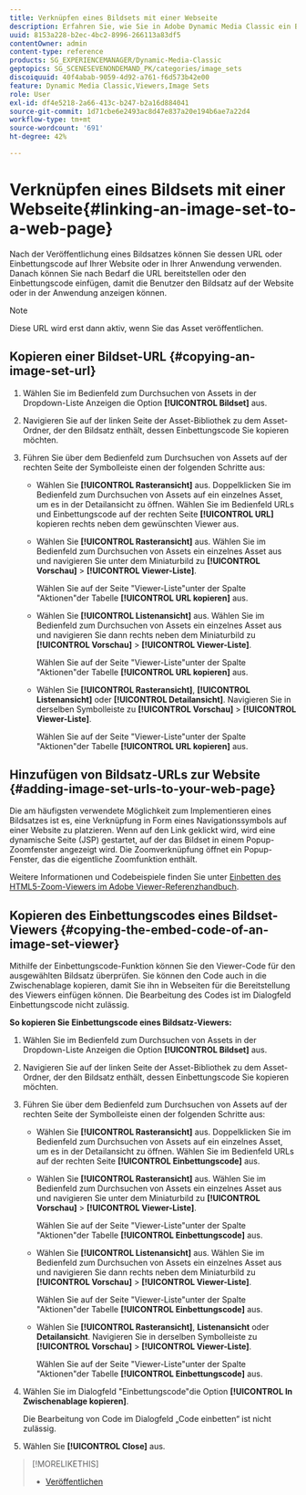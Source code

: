 ```yaml
---
title: Verknüpfen eines Bildsets mit einer Webseite
description: Erfahren Sie, wie Sie in Adobe Dynamic Media Classic ein Bildset mit einer Webseite verknüpfen.
uuid: 8153a228-b2ec-4bc2-8996-266113a83df5
contentOwner: admin
content-type: reference
products: SG_EXPERIENCEMANAGER/Dynamic-Media-Classic
geptopics: SG_SCENESEVENONDEMAND_PK/categories/image_sets
discoiquuid: 40f4abab-9059-4d92-a761-f6d573b42e00
feature: Dynamic Media Classic,Viewers,Image Sets
role: User
exl-id: df4e5218-2a66-413c-b247-b2a16d884041
source-git-commit: 1d71cbe6e2493ac8d47e837a20e194b6ae7a22d4
workflow-type: tm+mt
source-wordcount: '691'
ht-degree: 42%

---
```


# Verknüpfen eines Bildsets mit einer Webseite{#linking-an-image-set-to-a-web-page}

Nach der Veröffentlichung eines Bildsatzes können Sie dessen URL oder Einbettungscode auf Ihrer Website oder in Ihrer Anwendung verwenden. Danach können Sie nach Bedarf die URL bereitstellen oder den Einbettungscode einfügen, damit die Benutzer den Bildsatz auf der Website oder in der Anwendung anzeigen können.

>[!NOTE]
>
>Diese URL wird erst dann aktiv, wenn Sie das Asset veröffentlichen.

## Kopieren einer Bildset-URL {#copying-an-image-set-url}

1. Wählen Sie im Bedienfeld zum Durchsuchen von Assets in der Dropdown-Liste Anzeigen die Option **[!UICONTROL Bildset]** aus.
1. Navigieren Sie auf der linken Seite der Asset-Bibliothek zu dem Asset-Ordner, der den Bildsatz enthält, dessen Einbettungscode Sie kopieren möchten.
1. Führen Sie über dem Bedienfeld zum Durchsuchen von Assets auf der rechten Seite der Symbolleiste einen der folgenden Schritte aus:

   * Wählen Sie **[!UICONTROL Rasteransicht]** aus. Doppelklicken Sie im Bedienfeld zum Durchsuchen von Assets auf ein einzelnes Asset, um es in der Detailansicht zu öffnen. Wählen Sie im Bedienfeld URLs und Einbettungscode auf der rechten Seite **[!UICONTROL URL]** kopieren rechts neben dem gewünschten Viewer aus.
   * Wählen Sie **[!UICONTROL Rasteransicht]** aus. Wählen Sie im Bedienfeld zum Durchsuchen von Assets ein einzelnes Asset aus und navigieren Sie unter dem Miniaturbild zu **[!UICONTROL Vorschau]** > **[!UICONTROL Viewer-Liste]**.

      Wählen Sie auf der Seite &quot;Viewer-Liste&quot;unter der Spalte &quot;Aktionen&quot;der Tabelle **[!UICONTROL URL kopieren]** aus.

   * Wählen Sie **[!UICONTROL Listenansicht]** aus. Wählen Sie im Bedienfeld zum Durchsuchen von Assets ein einzelnes Asset aus und navigieren Sie dann rechts neben dem Miniaturbild zu **[!UICONTROL Vorschau]** > **[!UICONTROL Viewer-Liste]**.

      Wählen Sie auf der Seite &quot;Viewer-Liste&quot;unter der Spalte &quot;Aktionen&quot;der Tabelle **[!UICONTROL URL kopieren]** aus.

   * Wählen Sie **[!UICONTROL Rasteransicht]**, **[!UICONTROL Listenansicht]** oder **[!UICONTROL Detailansicht]**. Navigieren Sie in derselben Symbolleiste zu **[!UICONTROL Vorschau]** > **[!UICONTROL Viewer-Liste]**.

      Wählen Sie auf der Seite &quot;Viewer-Liste&quot;unter der Spalte &quot;Aktionen&quot;der Tabelle **[!UICONTROL URL kopieren]** aus.

## Hinzufügen von Bildsatz-URLs zur Website {#adding-image-set-urls-to-your-web-page}

Die am häufigsten verwendete Möglichkeit zum Implementieren eines Bildsatzes ist es, eine Verknüpfung in Form eines Navigationssymbols auf einer Website zu platzieren. Wenn auf den Link geklickt wird, wird eine dynamische Seite (JSP) gestartet, auf der das Bildset in einem Popup-Zoomfenster angezeigt wird. Die Zoomverknüpfung öffnet ein Popup-Fenster, das die eigentliche Zoomfunktion enthält.

Weitere Informationen und Codebeispiele finden Sie unter [Einbetten des HTML5-Zoom-Viewers im Adobe Viewer-Referenzhandbuch](https://experienceleague.adobe.com/docs/dynamic-media-developer-resources/library/viewers-aem-assets-dmc/zoom/c-html5-20-zoom-viewer-about.html#section-e1c3106f5b3e445d9b95be337c2f94e2).

## Kopieren des Einbettungscodes eines Bildset-Viewers {#copying-the-embed-code-of-an-image-set-viewer}

Mithilfe der Einbettungscode-Funktion können Sie den Viewer-Code für den ausgewählten Bildsatz überprüfen. Sie können den Code auch in die Zwischenablage kopieren, damit Sie ihn in Webseiten für die Bereitstellung des Viewers einfügen können. Die Bearbeitung des Codes ist im Dialogfeld Einbettungscode nicht zulässig.

**So kopieren Sie Einbettungscode eines Bildsatz-Viewers:**

1. Wählen Sie im Bedienfeld zum Durchsuchen von Assets in der Dropdown-Liste Anzeigen die Option **[!UICONTROL Bildset]** aus.
1. Navigieren Sie auf der linken Seite der Asset-Bibliothek zu dem Asset-Ordner, der den Bildsatz enthält, dessen Einbettungscode Sie kopieren möchten.
1. Führen Sie über dem Bedienfeld zum Durchsuchen von Assets auf der rechten Seite der Symbolleiste einen der folgenden Schritte aus:

   * Wählen Sie **[!UICONTROL Rasteransicht]** aus. Doppelklicken Sie im Bedienfeld zum Durchsuchen von Assets auf ein einzelnes Asset, um es in der Detailansicht zu öffnen. Wählen Sie im Bedienfeld URLs auf der rechten Seite **[!UICONTROL Einbettungscode]** aus.
   * Wählen Sie **[!UICONTROL Rasteransicht]** aus. Wählen Sie im Bedienfeld zum Durchsuchen von Assets ein einzelnes Asset aus und navigieren Sie unter dem Miniaturbild zu **[!UICONTROL Vorschau]** > **[!UICONTROL Viewer-Liste]**.

      Wählen Sie auf der Seite &quot;Viewer-Liste&quot;unter der Spalte &quot;Aktionen&quot;der Tabelle **[!UICONTROL Einbettungscode]** aus.

   * Wählen Sie **[!UICONTROL Listenansicht]** aus. Wählen Sie im Bedienfeld zum Durchsuchen von Assets ein einzelnes Asset aus und navigieren Sie dann rechts neben dem Miniaturbild zu **[!UICONTROL Vorschau]** > **[!UICONTROL Viewer-Liste]**.

      Wählen Sie auf der Seite &quot;Viewer-Liste&quot;unter der Spalte &quot;Aktionen&quot;der Tabelle **[!UICONTROL Einbettungscode]** aus.

   * Wählen Sie **[!UICONTROL Rasteransicht]**, **Listenansicht** oder **Detailansicht**. Navigieren Sie in derselben Symbolleiste zu **[!UICONTROL Vorschau]** > **[!UICONTROL Viewer-Liste]**.

      Wählen Sie auf der Seite &quot;Viewer-Liste&quot;unter der Spalte &quot;Aktionen&quot;der Tabelle **[!UICONTROL Einbettungscode]** aus.

1. Wählen Sie im Dialogfeld &quot;Einbettungscode&quot;die Option **[!UICONTROL In Zwischenablage kopieren]**.

   Die Bearbeitung von Code im Dialogfeld „Code einbetten“ ist nicht zulässig.

1. Wählen Sie **[!UICONTROL Close]** aus.

>[!MORELIKETHIS]
>
>* [Veröffentlichen](publishing-files.md#publishing_files)

